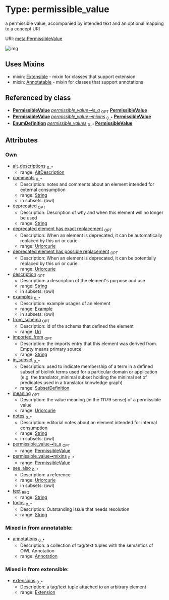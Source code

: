 
# Type: permissible_value


a permissible value, accompanied by intended text and an optional mapping to a concept URI

URI: [meta:PermissibleValue](https://w3id.org/biolink/biolinkml/meta/PermissibleValue)


![img](http://yuml.me/diagram/nofunky;dir:TB/class/[SubsetDefinition],[PermissibleValue]<mixins%200..*-%20[PermissibleValue&#124;text:string;description:string%20%3F;meaning:uriorcurie%20%3F;deprecated:string%20%3F;todos:string%20*;notes:string%20*;comments:string%20*;from_schema:uri%20%3F;imported_from:string%20%3F;see_also:uriorcurie%20*;deprecated_element_has_exact_replacement:uriorcurie%20%3F;deprecated_element_has_possible_replacement:uriorcurie%20%3F],[PermissibleValue]<is_a%200..1-%20[PermissibleValue],[SubsetDefinition]<in_subset%200..*-%20[PermissibleValue],[Example]<examples%200..*-++[PermissibleValue],[AltDescription]<alt_descriptions%200..*-++[PermissibleValue],[EnumDefinition]++-%20permissible_values%200..*>[PermissibleValue],[PermissibleValue]uses%20-.->[Extensible],[PermissibleValue]uses%20-.->[Annotatable],[Extension],[Extensible],[Example],[EnumDefinition],[Annotation],[Annotatable],[AltDescription])

## Uses Mixins

 *  mixin: [Extensible](Extensible.md) - mixin for classes that support extension
 *  mixin: [Annotatable](Annotatable.md) - mixin for classes that support annotations

## Referenced by class

 *  **[PermissibleValue](PermissibleValue.md)** *[permissible_value➞is_a](permissible_value_is_a.md)*  <sub>OPT</sub>  **[PermissibleValue](PermissibleValue.md)**
 *  **[PermissibleValue](PermissibleValue.md)** *[permissible_value➞mixins](permissible_value_mixins.md)*  <sub>0..*</sub>  **[PermissibleValue](PermissibleValue.md)**
 *  **[EnumDefinition](EnumDefinition.md)** *[permissible_values](permissible_values.md)*  <sub>0..*</sub>  **[PermissibleValue](PermissibleValue.md)**

## Attributes


### Own

 * [alt_descriptions](alt_descriptions.md)  <sub>0..*</sub>
    * range: [AltDescription](AltDescription.md)
 * [comments](comments.md)  <sub>0..*</sub>
    * Description: notes and comments about an element intended for external consumption
    * range: [String](types/String.md)
    * in subsets: (owl)
 * [deprecated](deprecated.md)  <sub>OPT</sub>
    * Description: Description of why and when this element will no longer be used
    * range: [String](types/String.md)
 * [deprecated element has exact replacement](deprecated_element_has_exact_replacement.md)  <sub>OPT</sub>
    * Description: When an element is deprecated, it can be automatically replaced by this uri or curie
    * range: [Uriorcurie](types/Uriorcurie.md)
 * [deprecated element has possible replacement](deprecated_element_has_possible_replacement.md)  <sub>OPT</sub>
    * Description: When an element is deprecated, it can be potentially replaced by this uri or curie
    * range: [Uriorcurie](types/Uriorcurie.md)
 * [description](description.md)  <sub>OPT</sub>
    * Description: a description of the element's purpose and use
    * range: [String](types/String.md)
    * in subsets: (owl)
 * [examples](examples.md)  <sub>0..*</sub>
    * Description: example usages of an element
    * range: [Example](Example.md)
    * in subsets: (owl)
 * [from_schema](from_schema.md)  <sub>OPT</sub>
    * Description: id of the schema that defined the element
    * range: [Uri](types/Uri.md)
 * [imported_from](imported_from.md)  <sub>OPT</sub>
    * Description: the imports entry that this element was derived from.  Empty means primary source
    * range: [String](types/String.md)
 * [in_subset](in_subset.md)  <sub>0..*</sub>
    * Description: used to indicate membership of a term in a defined subset of biolink terms used for a particular domain or application (e.g. the translator_minimal subset holding the minimal set of predicates used in a translator knowledge graph)
    * range: [SubsetDefinition](SubsetDefinition.md)
 * [meaning](meaning.md)  <sub>OPT</sub>
    * Description: the value meaning (in the 11179 sense) of a permissible value
    * range: [Uriorcurie](types/Uriorcurie.md)
 * [notes](notes.md)  <sub>0..*</sub>
    * Description: editorial notes about an element intended for internal consumption
    * range: [String](types/String.md)
    * in subsets: (owl)
 * [permissible_value➞is_a](permissible_value_is_a.md)  <sub>OPT</sub>
    * range: [PermissibleValue](PermissibleValue.md)
 * [permissible_value➞mixins](permissible_value_mixins.md)  <sub>0..*</sub>
    * range: [PermissibleValue](PermissibleValue.md)
 * [see_also](see_also.md)  <sub>0..*</sub>
    * Description: a reference
    * range: [Uriorcurie](types/Uriorcurie.md)
    * in subsets: (owl)
 * [text](text.md)  <sub>REQ</sub>
    * range: [String](types/String.md)
 * [todos](todos.md)  <sub>0..*</sub>
    * Description: Outstanding issue that needs resolution
    * range: [String](types/String.md)

### Mixed in from annotatable:

 * [annotations](annotations.md)  <sub>0..*</sub>
    * Description: a collection of tag/text tuples with the semantics of OWL Annotation
    * range: [Annotation](Annotation.md)

### Mixed in from extensible:

 * [extensions](extensions.md)  <sub>0..*</sub>
    * Description: a tag/text tuple attached to an arbitrary element
    * range: [Extension](Extension.md)
